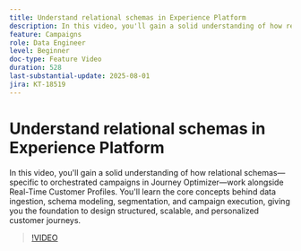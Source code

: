 ```yaml
---
title: Understand relational schemas in Experience Platform
description: In this video, you'll gain a solid understanding of how relational schemas—specific to orchestrated campaigns in Journey Optimizer—work alongside Real-Time Customer Profiles. You'll learn the core concepts behind data ingestion, schema modeling, segmentation, and campaign execution, giving you the foundation to design structured, scalable, and personalized customer journeys.
feature: Campaigns
role: Data Engineer
level: Beginner
doc-type: Feature Video
duration: 528
last-substantial-update: 2025-08-01
jira: KT-18519
---
```


# Understand relational schemas in Experience Platform

In this video, you'll gain a solid understanding of how relational schemas—specific to orchestrated campaigns in Journey Optimizer—work alongside Real-Time Customer Profiles. You'll learn the core concepts behind data ingestion, schema modeling, segmentation, and campaign execution, giving you the foundation to design structured, scalable, and personalized customer journeys.

>[!VIDEO](https://video.tv.adobe.com/v/3470214/?learn=on&enablevpops)
